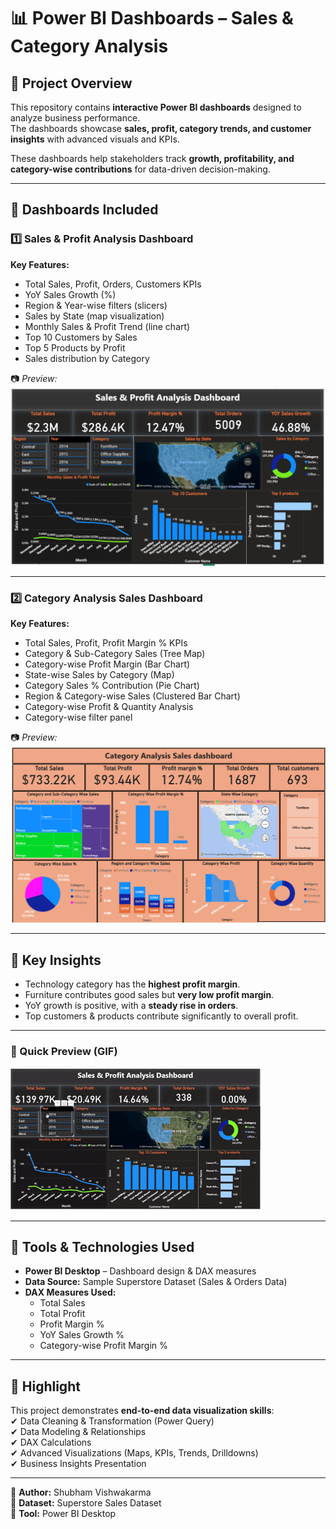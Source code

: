 # 📊 Power BI Dashboards – Sales & Category Analysis                                                          

## 🔹 Project Overview  
This repository contains **interactive Power BI dashboards** designed to analyze business performance.  
The dashboards showcase **sales, profit, category trends, and customer insights** with advanced visuals and KPIs.  

These dashboards help stakeholders track **growth, profitability, and category-wise contributions** for data-driven decision-making.  

---

## 📌 Dashboards Included  

### 1️⃣ Sales & Profit Analysis Dashboard  
**Key Features:**  
- Total Sales, Profit, Orders, Customers KPIs  
- YoY Sales Growth (%)  
- Region & Year-wise filters (slicers)  
- Sales by State (map visualization)  
- Monthly Sales & Profit Trend (line chart)  
- Top 10 Customers by Sales  
- Top 5 Products by Profit  
- Sales distribution by Category  

📷 *Preview:*  
![Sales & Profit Dashboard](Sales-&-Profit-Analysis-Dashboard.png)  

---

### 2️⃣ Category Analysis Sales Dashboard  
**Key Features:**  
- Total Sales, Profit, Profit Margin % KPIs  
- Category & Sub-Category Sales (Tree Map)  
- Category-wise Profit Margin (Bar Chart)  
- State-wise Sales by Category (Map)  
- Category Sales % Contribution (Pie Chart)  
- Region & Category-wise Sales (Clustered Bar Chart)  
- Category-wise Profit & Quantity Analysis  
- Category-wise filter panel  

📷 *Preview:*  
![Category Dashboard](Category-Analysis-Sales-Dashboard.png)  

---
## 🎯 Key Insights  
- Technology category has the **highest profit margin**.  
- Furniture contributes good sales but **very low profit margin**.  
- YoY growth is positive, with a **steady rise in orders**.  
- Top customers & products contribute significantly to overall profit.  

---
### 🔹 Quick Preview (GIF)  
![Dashboard Demo](Dashboard-Demo.gif)  
                                                                                                      
---

## 🔹 Tools & Technologies Used  
- **Power BI Desktop** – Dashboard design & DAX measures  
- **Data Source:** Sample Superstore Dataset (Sales & Orders Data)  
- **DAX Measures Used:**  
  - Total Sales  
  - Total Profit  
  - Profit Margin %  
  - YoY Sales Growth %  
  - Category-wise Profit Margin %  

---



## 📌 Highlight  
This project demonstrates **end-to-end data visualization skills**:  
✔ Data Cleaning & Transformation (Power Query)  
✔ Data Modeling & Relationships  
✔ DAX Calculations  
✔ Advanced Visualizations (Maps, KPIs, Trends, Drilldowns)  
✔ Business Insights Presentation  

---

📌 **Author:** Shubham Vishwakarma  
📌 **Dataset:** Superstore Sales Dataset  
📌 **Tool:** Power BI Desktop  

